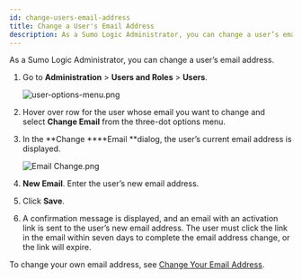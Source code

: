 ```yaml
---
id: change-users-email-address
title: Change a User's Email Address
description: As a Sumo Logic Administrator, you can change a user’s email address.
---
```



As a Sumo Logic Administrator, you can change a user’s email address.

1. Go to **Administration** > **Users and Roles** > **Users**.

    ![user-options-menu.png](/img/users-roles/user-options-menu.png)

1. Hover over row for the user whose email you want to change and select **Change Email** from the three-dot options menu.
1. In the **Change ****Email **dialog, the user’s current email address is displayed.

    ![Email Change.png](/img/users-roles/Email_change.png)

1. **New Email**. Enter the user’s new email address.
1. Click **Save**.
1. A confirmation message is displayed, and an email with an activation link is sent to the user’s new email address. The user must click the link in the email within seven days to complete the email address change, or the link will expire.    

To change your own email address, see [Change Your Email Address](../../../get-started/account-settings-preferences.md). 
